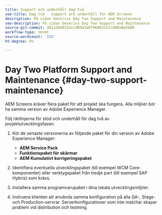```yaml
---
title: Support och underhåll dag två
seo-title: Dag två - support och underhåll för AEM Screens
description: På sidan beskrivs Day Two Support and Maintenance
seo-description: På sidan beskrivs Day Two Support and Maintenance
source-git-commit: 4611dd40153ccd09d3a0796093157cd09a8e5b80
workflow-type: tm+mt
source-wordcount: '155'
ht-degree: 0%

---
```



# Day Two Platform Support and Maintenance {#day-two-support-maintenance}

AEM Screens kräver flera paket för att projekt ska fungera. Alla miljöer bör ha samma version av Adobe Experience Manager.

Följ riktlinjerna för stöd och underhåll för dag två av projektutvecklingsfasen:

1. Kör de senaste versionerna av följande paket för din version av Adobe Experience Manager:

   * **AEM Service Pack**
   * **Funktionspaket för skärmar**
   * **AEM Kumulativt korrigeringspaket**

1. Identifiera eventuella utvecklingspaket (till exempel WCM Core-komponenter) eller verktygspaket från tredje part (till exempel SAP Hybris) som krävs.

1. Installera samma programvarupaket i dina lokala utvecklingsmiljöer.

1. Instruera klienten att använda samma konfiguration på alla QA-, Stage- och Production-servrar. Serverkonfigurationer som inte matchar skapar problem vid distribution och testning.
